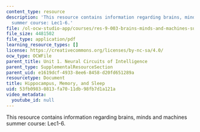 ```yaml
---
content_type: resource
description: 'This resource contains information regarding brains, minds and machines
  summer course: Lec1-6.'
file: /ol-ocw-studio-app/courses/res-9-003-brains-minds-and-machines-summer-course-summer-2015/53fb09830813fa7011db98fb7d1a121a_MITRES_9_003SUM15_Lec1-6.pdf
file_size: 4481502
file_type: application/pdf
learning_resource_types: []
license: https://creativecommons.org/licenses/by-nc-sa/4.0/
ocw_type: OCWFile
parent_title: Unit 1. Neural Circuits of Intelligence
parent_type: SupplementalResourceSection
parent_uid: e1619dcf-4933-8ee6-8458-d20fd651289a
resourcetype: Document
title: Hippocampus, Memory, and Sleep
uid: 53fb0983-0813-fa70-11db-98fb7d1a121a
video_metadata:
  youtube_id: null
---
```

This resource contains information regarding brains, minds and machines summer course: Lec1-6.